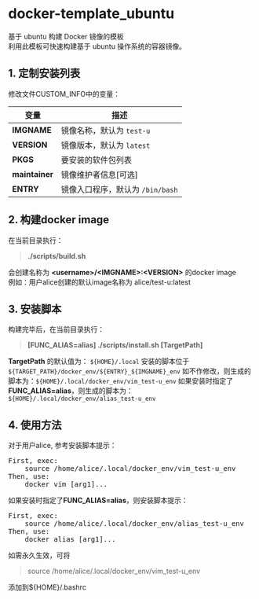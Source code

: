 # docker-template_ubuntu
基于 ubuntu 构建 Docker 镜像的模板  
利用此模板可快速构建基于 ubuntu 操作系统的容器镜像。


## 1. 定制安装列表
修改文件CUSTOM_INFO中的变量：

| 变量             | 描述                		     |
|-----------------|-----------------------------|
| **IMGNAME**		  | 镜像名称，默认为 `test-u`		  |
| **VERSION**		  | 镜像版本，默认为 `latest `		|
| **PKGS**		    | 要安装的软件包列表            	|
| **maintainer**	| 镜像维护者信息[可选]           |
| **ENTRY**		    | 镜像入口程序，默认为 `/bin/bash`|


## 2. 构建docker image
在当前目录执行：

> **./scripts/build.sh**


会创建名称为 **&lt;username&gt;/&lt;IMGNAME&gt;:&lt;VERSION&gt;** 的docker image  
例如：用户alice创建的默认image名称为 alice/test-u:latest

## 3. 安装脚本

构建完毕后，在当前目录执行：

> **[FUNC_ALIAS=alias] ./scripts/install.sh [TargetPath]**

**TargetPath** 的默认值为： `${HOME}/.local`
安装的脚本位于`${TARGET_PATH}/docker_env/${ENTRY}_${IMGNAME}_env`
如不作修改，则生成的脚本为：`${HOME}/.local/docker_env/vim_test-u_env`
如果安装时指定了**FUNC_ALIAS=alias**，则生成的脚本为：``${HOME}/.local/docker_env/alias_test-u_env``


## 4. 使用方法
对于用户alice, 参考安装脚本提示：
<pre>First, exec:
    source /home/alice/.local/docker_env/vim_test-u_env
Then, use:
    docker_vim [arg1]...</pre>

如果安装时指定了**FUNC_ALIAS=alias**，则安装脚本提示：
<pre>First, exec:
    source /home/alice/.local/docker_env/alias_test-u_env
Then, use:
    docker_alias [arg1]...</pre>


如需永久生效，可将
>source /home/alice/.local/docker_env/vim_test-u_env

添加到${HOME}/.bashrc
